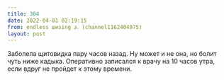 ```yaml
---
title: 304
date: 2022-04-01 02:19:15
from: endless шизing ⍼ (channel1162404975)
layout: post
---
```


Заболела щитовидка пару часов назад. Ну может и не она, но болит чуть ниже кадыка. Оперативно записался к врачу на 10 часов утра, если вдруг не пройдет к этому времени.
